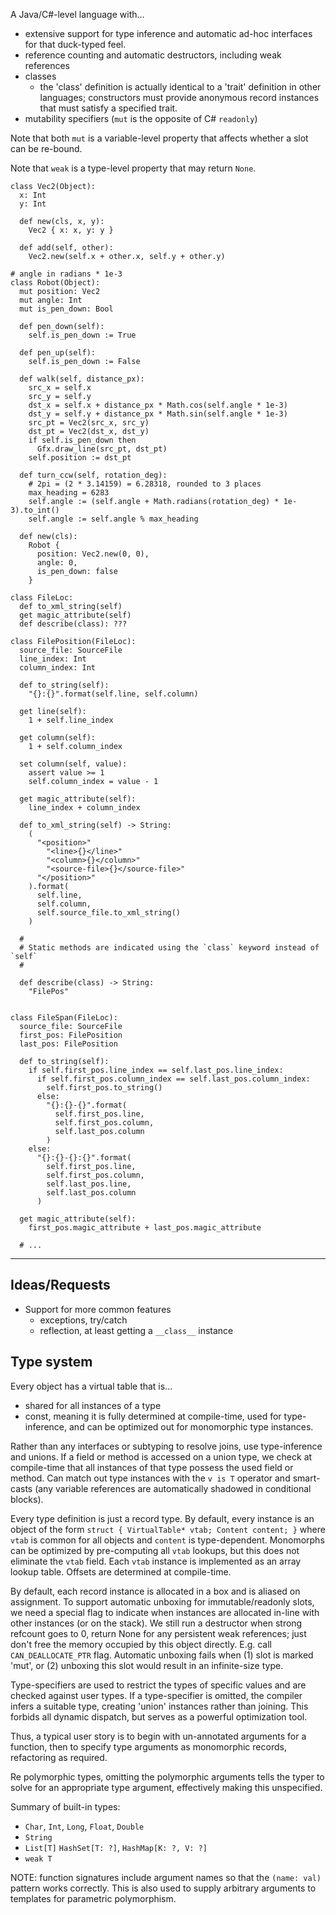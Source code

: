 A Java/C#-level language with... 
- extensive support for type inference and automatic ad-hoc interfaces for that 
  duck-typed feel.
- reference counting and automatic destructors, including weak references
- classes
  - the 'class' definition is actually identical to a 'trait' definition in 
    other languages; constructors must provide anonymous record instances that
    must satisfy a specified trait.
- mutability specifiers (`mut` is the opposite of C# `readonly`)

Note that both `mut` is a variable-level property that affects whether a slot 
can be re-bound.

Note that `weak` is a type-level property that may return `None`.

```
class Vec2(Object):
  x: Int
  y: Int

  def new(cls, x, y):
    Vec2 { x: x, y: y }

  def add(self, other):
    Vec2.new(self.x + other.x, self.y + other.y)

# angle in radians * 1e-3
class Robot(Object):
  mut position: Vec2
  mut angle: Int
  mut is_pen_down: Bool
  
  def pen_down(self):
    self.is_pen_down := True

  def pen_up(self):
    self.is_pen_down := False

  def walk(self, distance_px):
    src_x = self.x
    src_y = self.y
    dst_x = self.x + distance_px * Math.cos(self.angle * 1e-3)
    dst_y = self.y + distance_px * Math.sin(self.angle * 1e-3)
    src_pt = Vec2(src_x, src_y)
    dst_pt = Vec2(dst_x, dst_y)
    if self.is_pen_down then
      Gfx.draw_line(src_pt, dst_pt)
    self.position := dst_pt

  def turn_ccw(self, rotation_deg):
    # 2pi = (2 * 3.14159) = 6.28318, rounded to 3 places
    max_heading = 6283
    self.angle := (self.angle + Math.radians(rotation_deg) * 1e-3).to_int()
    self.angle := self.angle % max_heading

  def new(cls):
    Robot {
      position: Vec2.new(0, 0),
      angle: 0,
      is_pen_down: false
    }
```

```
class FileLoc:
  def to_xml_string(self)
  get magic_attribute(self)
  def describe(class): ???

class FilePosition(FileLoc):
  source_file: SourceFile
  line_index: Int
  column_index: Int

  def to_string(self):
    "{}:{}".format(self.line, self.column)

  get line(self):
    1 + self.line_index

  get column(self):
    1 + self.column_index
  
  set column(self, value):
    assert value >= 1
    self.column_index = value - 1

  get magic_attribute(self):
    line_index + column_index

  def to_xml_string(self) -> String:
    (
      "<position>"
        "<line>{}</line>"
        "<column>{}</column>"
        "<source-file>{}</source-file>"
      "</position>"
    ).format(
      self.line,
      self.column,
      self.source_file.to_xml_string()
    )
  
  #
  # Static methods are indicated using the `class` keyword instead of `self`
  #

  def describe(class) -> String:
    "FilePos"


class FileSpan(FileLoc):
  source_file: SourceFile
  first_pos: FilePosition
  last_pos: FilePosition

  def to_string(self):
    if self.first_pos.line_index == self.last_pos.line_index:
      if self.first_pos.column_index == self.last_pos.column_index:
        self.first_pos.to_string()
      else:
        "{}:{}-{}".format(
          self.first_pos.line,
          self.first_pos.column,
          self.last_pos.column
        )
    else:
      "{}:{}-{}:{}".format(
        self.first_pos.line,
        self.first_pos.column,
        self.last_pos.line,
        self.last_pos.column
      )

  get magic_attribute(self):
    first_pos.magic_attribute + last_pos.magic_attribute

  # ...
```

---

## Ideas/Requests

- Support for more common features
  - exceptions, try/catch
  - reflection, at least getting a `__class__` instance

## Type system

Every object has a virtual table that is...
- shared for all instances of a type
- const, meaning it is fully determined at compile-time, used for type-
  inference, and can be optimized out for monomorphic type instances.

Rather than any interfaces or subtyping to resolve joins, use type-inference and
unions. If a field or method is accessed on a union type, we check at 
compile-time that all instances of that type possess the used field or method.
Can match out type instances with the `v is T` operator and smart-casts 
(any variable references are automatically shadowed in conditional blocks).

Every type definition is just a record type. By default, every instance is an
object of the form `struct { VirtualTable* vtab; Content content; }` where 
`vtab` is common for all objects and `content` is type-dependent. 
Monomorphs can be optimized by pre-computing all `vtab` lookups, but this does 
not eliminate the `vtab` field. Each `vtab` instance is implemented as an array
lookup table. Offsets are determined at compile-time.

By default, each record instance is allocated in a box and is aliased on 
assignment. To support automatic unboxing for immutable/readonly slots, we need
a special flag to indicate when instances are allocated in-line with other
instances (or on the stack). We still run a destructor when strong refcount goes
to 0, return None for any persistent weak references; just don't free the memory
occupied by this object directly. E.g. call `CAN_DEALLOCATE_PTR` flag. Automatic
unboxing fails when (1) slot is marked 'mut', or (2) unboxing this slot would
result in an infinite-size type.

Type-specifiers are used to restrict the types of specific values and are 
checked against user types. If a type-specifier is omitted, the compiler infers
a suitable type, creating 'union' instances rather than joining. This forbids
all dynamic dispatch, but serves as a powerful optimization tool.

Thus, a typical user story is to begin with un-annotated arguments for a 
function, then to specify type arguments as monomorphic records, refactoring as
required.

Re polymorphic types, omitting the polymorphic arguments tells the typer to 
solve for an appropriate type argument, effectively making this unspecified.

Summary of built-in types:
- `Char`, `Int`, `Long`, `Float`, `Double`
- `String`
- `List[T]` `HashSet[T: ?]`, `HashMap[K: ?, V: ?]`
- `weak T`

NOTE: function signatures include argument names so that the `(name: val)` 
pattern works correctly. This is also used to supply arbitrary arguments to
templates for parametric polymorphism.
